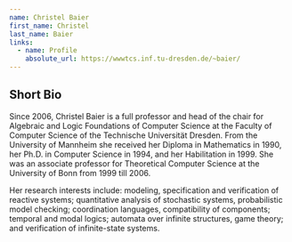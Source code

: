 ```yaml
---
name: Christel Baier
first_name: Christel
last_name: Baier
links:
  - name: Profile
    absolute_url: https://wwwtcs.inf.tu-dresden.de/~baier/
---
```


## Short Bio

Since 2006, Christel Baier is a full professor and head of the chair for Algebraic and Logic Foundations of Computer Science at the Faculty of Computer Science of the Technische Universität Dresden. From the University of Mannheim she received her Diploma in Mathematics in 1990, her Ph.D. in Computer Science in 1994, and her Habilitation in 1999. She was an associate professor for Theoretical Computer Science at the University of Bonn from 1999 till 2006.

Her research interests include:
modeling, specification and verification of reactive systems;
quantitative analysis of stochastic systems, probabilistic model checking;
coordination languages, compatibility of components;
temporal and modal logics;
automata over infinite structures, game theory; and
verification of infinite-state systems.
